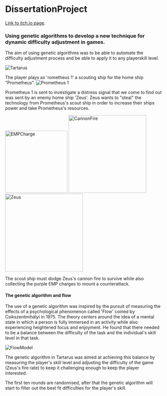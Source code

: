 # DissertationProject

[Link to itch.io page](https://stephen-callum.itch.io/tartarus/devlog/136181/game-launch).

### Using genetic algorithms to develop a new technique for dynamic difficulty adjustment in games.

The aim of using genetic algorithms was to be able to automate the difficulty adjustment process
and be able to apply it to any playerskill level.

![Tartarus](https://imgur.com/Ztg9X7V.jpg)

The player plays as 'rometheus 1' a scouting ship for the home ship "Prometheus".
![Prometheus 1](https://imgur.com/k73Fy0T.jpg)

Prometheus 1 is sent to investigate a distress signal that we come to find out was sent by an enemy home ship 'Zeus'.
Zeus wants to "steal" the technology from Prometheus's scout ship in order to increase their ships power and take Prometheus's resources.

<img src="https://imgur.com/77l4kdJ.jpg" alt="EMPCharge" width="200" height="200"/> <img src="https://imgur.com/aygxdcQ.jpg" alt="CannonFire" width="250" height="250"/> <img src="https://imgur.com/UqKYQlP.jpg" alt="Zeus" width="250" height="250"/>

The scout ship must dodge Zeus's cannon fire to survive while also collecting the purple EMP charges to mount a counterattack.

#### The genetic algorithm and flow

The use of a genetic algorithm was inspired by the pursuit of measuring the effects of a psychological phenomenon called 'Flow' coined by
Csikszentmihályi in 1975. The theory centers around the idea of a mental state in which a person is fully immersed in an activity while also
experiencing heightened focus and enjoyment. He found that there needed to be a balance between the difficulty of the task and the individual's skill level in that task.

![FlowModel](https://imgur.com/ilc9NHW.jpg)

The genetic algorithm in Tartarus was aimed at achieving this balance by measuring the player's skill level and adjusting the difficulty of the game (Zeus's fire rate)
to keep it challenging enough to keep the player interested.

The first ten rounds are randomised, after that the genetic algorithm will start to filter out the best fit difficulties for the player's skill.
